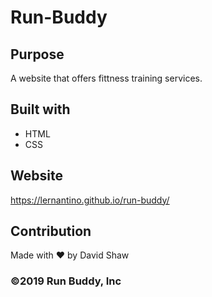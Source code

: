 # Run-Buddy

## Purpose
A website that offers fittness training services.

## Built with
* HTML
* CSS

## Website
https://lernantino.github.io/run-buddy/

## Contribution
Made with ❤️ by David Shaw

### ©️2019 Run Buddy, Inc

